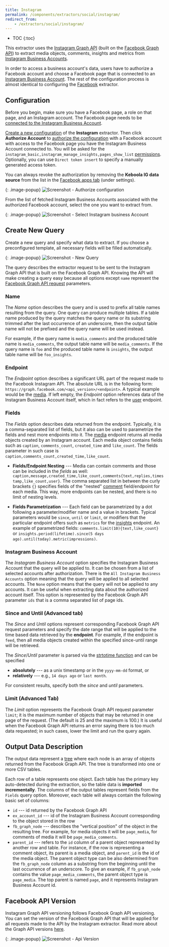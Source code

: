 ```yaml
---
title: Instagram
permalink: /components/extractors/social/instagram/
redirect_from:
    - /extractors/social/instagram/
---
```


* TOC
{:toc}

This extractor uses the [Instagram Graph API](https://developers.facebook.com/docs/instagram-api) (built on the 
[Facebook Graph API](https://developers.facebook.com/docs/graph-api)) to extract media objects, comments, insights 
and metrics from [Instagram Business Accounts](https://business.instagram.com/getting-started). 

In order to access a business account's data, users have to authorize a Facebook account and choose a Facebook page 
that is connected to an [Instagram Business Account](https://business.instagram.com/getting-started). The rest of 
the configuration process is almost identical to configuring the [Facebook](/components/extractors/social/facebook/) extractor.

## Configuration
Before you begin, make sure you have a Facebook page, a role on that page, and an Instagram account. The Facebook 
page needs to be [connected to the Instagram Business Account](https://developers.facebook.com/docs/instagram-api/getting-started#connect).

[Create a new configuration](/components/#creating-component-configuration) of the **Instagram** extractor.
Then click **Authorize Account** to [authorize the configuration](/components/#authorization) with a Facebook account 
with access to the Facebook page you have the Instagram Business Account connected to.
You will be asked for the `instagram_basic,instagram_manage_insights,pages_show_list` [permissions](https://developers.facebook.com/docs/facebook-login/permissions).
Optionally, you can use `Direct token insert` to specify a manually generated access token.

You can always revoke the authorization by removing the **Keboola IG data source** from the list
in the [Facebook apps tab](https://www.facebook.com/settings?tab=applications) (under settings).

{: .image-popup}
![Screenshot - Authorize configuration](/components/extractors/social/instagram/instagram-1.png)

From the list of fetched Instagram Business Accounts associated with the authorized Facebook account, select 
the one you want to extract from.

{: .image-popup}
![Screenshot - Select Instagram business Account](/components/extractors/social/instagram/instagram-2.png)

## Create New Query
Create a new query and specify what data to extract. If you choose a preconfigured template,
all necessary fields will be filled automatically.

{: .image-popup}
![Screenshot - New Query](/components/extractors/social/instagram/instagram-3.png)

The query describes the extractor request to be sent to the Instagram Graph API that is built on the Facebook 
Graph API. Knowing the API will make creating a query easy because all options except `name` represent the 
[Facebook Graph API request](https://developers.facebook.com/docs/graph-api/using-graph-api) parameters.

### Name
The *Name* option describes the query and is used to prefix all table names resulting from the query.
One query can produce multiple tables. If a table name produced by the query matches the query name or
its substring trimmed after the last occurrence of an underscore, then the output table name will not be
prefixed and the query name will be used instead.

For example, if the query name is `media_comments` and the produced table name is `media_comments`, the output
table name will be `media_comments`. If the query name is `foo` and the produced table name is `insights`,
the output table name will be `foo_insights`.

### Endpoint
The *Endpoint* option describes a significant URL part of the request made to the Facebook Instagram API.
The absolute URL is in the following form: `https://graph.facebook.com/<api_version>/<endpoint>`.
A typical example would be the [media](https://developers.facebook.com/docs/graph-api/reference/instagram-media).
If left empty, the *Endpoint* option references data of the Instagram Business Account itself, which in fact 
refers to the [user](https://developers.facebook.com/docs/graph-api/reference/instagram-user) endpoint.

### Fields
The *Fields* option describes data returned from the endpoint. Typically, it is a comma-separated list of
fields, but it also can be used to parametrize the fields and nest more endpoints into it.
The [media](https://developers.facebook.com/docs/graph-api/reference/instagram-media) endpoint returns all
media objects created by an Instagram account. Each media object contains fields such as `caption`, `comments_count`, `created_time`
and `like_count`. The fields parameter in such case is `caption,comments_count,created_time,like_count`.

- **Fields/Endpoint Nesting** ---
    Media can contain comments and those can be included in the *fields* as well: `caption,message,created_time,like_count,comments{text,replies,timestamp,like_count,user}`. The comma separated list in between the curly brackets `{}` specifies fields of the "nested" [comment](https://developers.facebook.com/docs/graph-api/reference/instagram-comment) field/endpoint for each media. This way, more endpoints can be nested, and there is no limit of nesting levels.

- **Fields Parametrization** ---
    Each field can be parametrized by a dot following a parameter/modifier name and a value in brackets.
    Typical parameters would be `since`, `until` or `limit`,
    or modifiers that the particular endpoint offers such as `metrics` for the [insights](https://developers.facebook.com/docs/instagram-api/guides/insights) endpoint.
    An example of parametrized fields: `comments.limit(10){text,like_count}` or `insights.period(lifetime).since(5 days ago).until(today).metric(impressions)`.

### Instagram Business Account
The *Instagram Business Account* option specifies the Instagram Business Account that the query will be applied to. It can be chosen from a
list of selected accounts after authorization. There is the `All Instagram Business Accounts` option meaning that the query will
be applied to all selected accounts. The `None` option means that the query will not be applied to any accounts.
It can be useful when extracting data about the authorized account itself. This option is represented
by the Facebook Graph API parameter `ids` that is a comma separated list of page ids.

### Since and Until (Advanced tab)
The *Since* and *Until* options represent corresponding Facebook Graph API request parameters and
specify the date range that will be applied to the time based data retrieved by the **endpoint**. For
example, if the endpoint is `feed`, then all media objects created within the specified since-until range will be retrieved.

The *Since*/*Until* parameter is parsed via the [strtotime function](https://www.php.net/manual/en/function.strtotime.php) and can be specified

- **absolutely** --- as a unix timestamp or in the `yyyy-mm-dd` format, or
- **relatively** --- e.g., `14 days ago` or `last month`.

For consistent results, specify both the *since* and *until* parameters.

### Limit (Advanced Tab)
The *Limit* option represents the Facebook Graph API request parameter `limit`; it is the maximum number
of objects that may be returned in one page of the request. (The default is 25 and the maximum is 100.)
It is useful when the Facebook Graph API returns an error saying there is too much data requested; in such
cases, lower the limit and run the query again.

## Output Data Description
The output data represent a [tree](https://en.wikipedia.org/wiki/Tree_(graph_theory)) where each node is an
array of objects returned from the Facebook Graph API. The tree is transformed into one or more CSV tables.

Each row of a table represents one object. Each table has the primary key auto-detected during the
extraction, so the table data is **imported incrementally**. The columns of the output tables represent
fields from the `Fields` query option. Moreover, each table will always contain the following basic set of columns:

- `id` --- id returned by the Facebook Graph API
- `ex_account_id` --- id of the Instagram Business Account corresponding to the object stored in the row
- `fb_graph_node` --- describes the "vertical position" of the object in the resulting tree. For example,
for media objects it will be `page_media`, for comments of media it will be
`page_media_comments`.
- `parent_id` --- refers to the `id` column of a parent object represented by another row and table.
For instance, if the row is representing a comment object, its parent is a media object, and `parent_id`
is the id of the media object. The parent object type can be also determined from the `fb_graph_node` column as a
substring from the beginning until the last occurrence of an underscore. To give an example, if
`fb_graph_node` contains the value `page_media_comments`, the parent object type is `page_media`. The
top parent is named `page`, and it represents Instagram Business Account id.


## Facebook API Version
Instagram Graph API versioning follows Facebook Graph API versioning. You can set the version of the Facebook Graph API that will be applied for all requests made to the API
by the Instagram extractor. Read more about the Graph API versions [here](https://developers.facebook.com/docs/graph-api/changelog/versions).

{: .image-popup}
![Screenshot - Api Version](/components/extractors/social/instagram/instagram-4.png)
